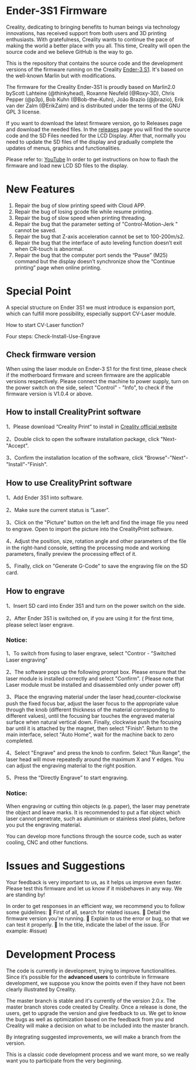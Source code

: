 # Ender-3S1 Firmware

Creality, dedicating to bringing benefits to human beings via technology innovations, has received support from both users and 3D printing enthusiasts. With gratefulness, Creality wants to continue the pace of making the world a better place with you all. This time, Creality will open the source code and we believe GitHub is the way to go. 

This is the repository that contains the source code and the development versions of the firmware running on the Creality [Ender-3 S1](https://www.creality.com/goods-detail/creality-ender-3-s1-3d-printer). It's based on the well-known Marlin but with modifications.

The firmware for the Creality Ender-3S1 is proudly based on Marlin2.0 byScott Lahteine (@thinkyhead), Roxanne Neufeld (@Roxy-3D), Chris Pepper (@p3p), Bob Kuhn (@Bob-the-Kuhn), João Brazio (@jbrazio), Erik van der Zalm (@ErikZalm) and is distributed under the terms of the GNU GPL 3 license.

If you want to download the latest firmware version, go to Releases page and download the needed files. In the [releases](https://github.com/CrealityOfficial/Ender-3S1) page you will find the source code and the SD Files needed for the LCD Display. After that, normally you need to update the SD files of the display and gradually complete the updates of menus, graphics and functionalities. 

Please refer to: [YouTube](https://youtu.be/B4egner2JMM)
In order to get instructions on how to flash the firmware and load new LCD SD files to the display. 


# New Features
1. Repair the bug of slow printing speed with Cloud APP.
2. Repair the bug of losing gcode file while resume printing.
3. Repair the bug of slow speed when printing threading.
4. Repair the bug that the parameter setting of "Control-Motion-Jerk " cannot be saved.
5. Repair the bug that Z-axis acceleration cannot be set to 100-200m/s2.
7. Repair the bug that the interface of auto leveling function doesn’t exit when CR-touch is abnormal.
8. Repair the bug that the computer port sends the “Pause” (M25) command but the display doesn’t synchronize show the “Continue printing” page when online printing.

# Special Point
A special structure on Ender 3S1 we must introduce is expansion port, which can fulfill more possibility, especially support CV-Laser module.

How to start CV-Laser function?

Four steps: Check-Install-Use-Engrave

## Check firmware version
When using the laser module on Ender-3 S1 for the first time, please check if the motherboard firmware and screen firmware are the applicable versions respectively. 
Please connect the machine to power supply, turn on the power switch on the side, select "Control" - "Info", to check if the firmware version is V1.0.4 or above.

## How to install CrealityPrint software
1、Please download “Creality Print” to install in [Creality official website](https://www.creality.com/download)

2、Double click to open the software installation package, click "Next-"Accept".

3、Confirm the installation location of the software, click "Browse"-"Next"- "Install"-"Finish".

## How to use CrealityPrint software
1、Add Ender 3S1 into software.

2、Make sure the current status is “Laser”.

3、Click on the "Picture" button on the left and find the image file you need to engrave. Open to import the picture into the CrealityPrint software.

4、Adjust the position, size, rotation angle and other parameters of the file in the right-hand console, setting the processing mode and working parameters, finally preview the processing effect of it.

5、Finally, click on "Generate G-Code" to save the engraving file on the SD card.

## How to engrave
1、Insert SD card into Ender 3S1 and turn on the power switch on the side.

2、After Ender 3S1 is switched on, if you are using it for the first time, please select laser engrave.

### Notice: 
1、To switch from fusing to laser engrave, select "Contror - "Switched Laser engraving"

2、The software pops up the following prompt box. Please ensure that the laser module is installed correctly and select "Confirm". ( Please note that Laser module must be installed and disassembled only under power off)

3、Place the engraving material under the laser head,counter-clockwise push the fixed focus bar, adjust the laser focus to the appropriate value through the knob (different thickness of the material corresponding to different values), until the focusing bar touches the engraved material surface when natural vertical down. Finally, clockwise push the focusing bar until it is attached by the magnet, then select "Finish”.
Return to the main interface, select "Auto Home", wait for the machine back to zero completed.

4、Select "Engrave" and press the knob to confirm. Select "Run Range", the laser head will move repeatedly around the maximum X and Y edges. You can adjust the engraving material to the right position.

5、Press the “Directly Engrave” to start engraving. 

### Notice:
When engraving or cutting thin objects (e.g. paper), the laser may penetrate the object and leave marks. It is recommended to put a flat object which laser cannot penetrate, such as aluminium or stainless steel plates, before you put the engraving material.

You can develop more functions through the source code, such as water cooling, CNC and other functions.

# Issues and Suggestions
Your feedback is very important to us, as it helps us improve even faster. Please test this firmware and let us know if it misbehaves in any way. We are standing by!

In order to get responses in an efficient way, we recommend you to follow some guidelines:
	First of all, search for related issues.
	Detail the firmware version you're running.
	Explain to us the error or bug, so that we can test it properly.
	In the title, indicate the label of the issue. (For example: #issue)

# Development Process
The code is currently in development, trying to improve functionalities.
Since it’s possible for the **advanced users** to contribute in firmware development, we suppose you know the points even if they have not been clearly illustrated by Creality.

The master branch is stable and it's currently of the version 2.0.x. The master branch stores code created by Creality. Once a release is done, the users, get to upgrade the version and give feedback to us. We get to know the bugs as well as optimization based on the feedback from you and Creality will make a decision on what to be included into the master branch. 

By integrating suggested improvements, we will make a branch from the version.

This is a classic code development process and we want more, so we really want you to participate from the very beginning.
